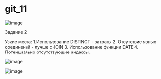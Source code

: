 # git_11
![image](https://github.com/user-attachments/assets/756f2437-652f-47a8-99bf-9a58d9a8f824)


Задание 2

Узкие места:
1.Использование DISTINCT - затраты
2. Отсутствие явных соединений - лучше с JOIN
3. Использование функции DATE
4. Потенциально отсутствующие индексы.

![image](https://github.com/user-attachments/assets/1a317d4e-df72-4175-8627-4718b3e7fb12)

![image](https://github.com/user-attachments/assets/c33bbfb3-6b2d-4344-95ab-e8cee52e5aee)










